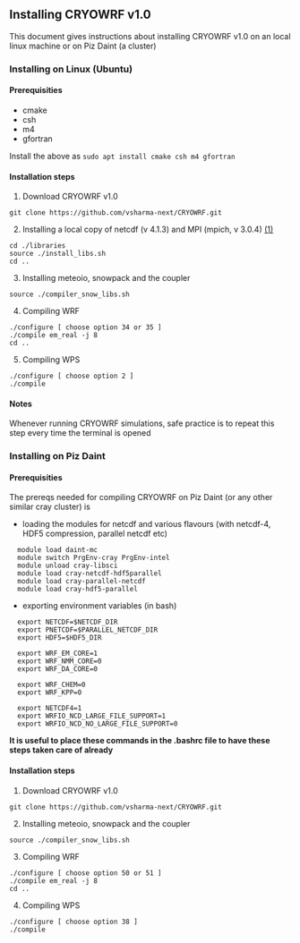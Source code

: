 ## Installing CRYOWRF v1.0

This document gives instructions about installing CRYOWRF v1.0 on an local linux machine or on Piz Daint (a cluster) 



### Installing on Linux (Ubuntu)

#### Prerequisities 

* cmake
* csh
* m4
* gfortran

Install the above as ``` sudo apt install cmake csh m4 gfortran ```

#### Installation steps

1. Download CRYOWRF v1.0

```
git clone https://github.com/vsharma-next/CRYOWRF.git
```

2. Installing a local copy of netcdf (v 4.1.3) and MPI (mpich, v 3.0.4) [(1)](#notes)
```
cd ./libraries
source ./install_libs.sh 
cd ..
```

3. Installing meteoio, snowpack and the coupler
```
source ./compiler_snow_libs.sh
```

4. Compiling WRF
```
./configure [ choose option 34 or 35 ]
./compile em_real -j 8
cd ..
```

5. Compiling WPS
  
```
./configure [ choose option 2 ]
./compile
```

#### Notes
Whenever running CRYOWRF simulations, safe practice is to repeat this step every time the terminal is opened




### Installing on Piz Daint 

#### Prerequisities 
The prereqs needed for compiling CRYOWRF on Piz Daint (or any other similar cray cluster) is 
* loading the modules for netcdf and various flavours (with netcdf-4, HDF5 compression, parallel netcdf etc) 
```
  module load daint-mc
  module switch PrgEnv-cray PrgEnv-intel
  module unload cray-libsci
  module load cray-netcdf-hdf5parallel
  module load cray-parallel-netcdf
  module load cray-hdf5-parallel
```
* exporting environment variables (in bash) 
```shellscript
  export NETCDF=$NETCDF_DIR
  export PNETCDF=$PARALLEL_NETCDF_DIR
  export HDF5=$HDF5_DIR

  export WRF_EM_CORE=1
  export WRF_NMM_CORE=0
  export WRF_DA_CORE=0

  export WRF_CHEM=0
  export WRF_KPP=0

  export NETCDF4=1
  export WRFIO_NCD_LARGE_FILE_SUPPORT=1
  export WRFIO_NCD_NO_LARGE_FILE_SUPPORT=0
```

**It is useful to place these commands in the .bashrc file to have these steps taken care of already**

#### Installation steps

1. Download CRYOWRF v1.0

```
git clone https://github.com/vsharma-next/CRYOWRF.git
```

2. Installing meteoio, snowpack and the coupler
```
source ./compiler_snow_libs.sh
```

3. Compiling WRF
```
./configure [ choose option 50 or 51 ]
./compile em_real -j 8
cd ..
```

4. Compiling WPS
  
```
./configure [ choose option 38 ]
./compile
```

